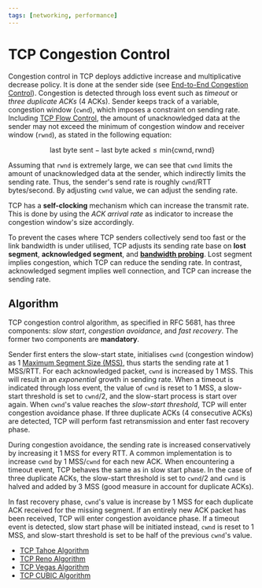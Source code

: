```yaml
---
tags: [networking, performance]
---
```


# TCP Congestion Control

Congestion control in TCP deploys addictive increase and multiplicative decrease
policy. It is done at the sender side (see [End-to-End Congestion Control](202304261438.md)).
Congestion is detected through loss event such as *timeout* or *three duplicate
ACKs* (4 ACKs). Sender keeps track of a variable, congestion window (`cwnd`),
which imposes a constraint on sending rate. Including [TCP Flow Control](202304231611.md),
the amount of unacknowledged data at the sender may not exceed the minimum of
congestion window and receiver window (`rwnd`), as stated in the following
equation:

$$
\text{last byte sent} - \text{last byte acked} \le \text{min}\{\text{cwnd}, \text{rwnd}\}
$$

Assuming that `rwnd` is extremely large, we can see that `cwnd` limits the
amount of unacknowledged data at the sender, which indirectly limits the sending
rate. Thus, the sender's send rate is roughly `cwnd`/RTT bytes/second. By
adjusting `cwnd` value, we can adjust the sending rate.

TCP has a **self-clocking** mechanism which can increase the transmit rate. This
is done by using the *ACK arrival rate* as indicator to increase the congestion
window's size accordingly.

To prevent the cases where TCP senders collectively send too fast or the link
bandwidth is under utilised, TCP adjusts its sending rate base on **lost
segment**, **acknowledged segment**, and **[bandwidth probing](202503192126.md)**.
Lost segment implies congestion, which TCP can reduce the sending rate. In
contrast, acknowledged segment implies well connection, and TCP can increase the
sending rate.

## Algorithm

TCP congestion control algorithm, as specified in RFC 5681, has three
components: *slow start*, *congestion avoidance*, and *fast recovery*. The
former two components are **mandatory**.

Sender first enters the slow-start state, initialises `cwnd` (congestion
window) as 1 [Maximum Segment Size (MSS)](202303282019.md), thus starts the
sending rate at 1 MSS/RTT. For each acknowledged packet, `cwnd` is increased
by 1 MSS. This will result in an *exponential* growth in sending rate. When a
timeout is indicated through loss event, the value of `cwnd` is reset to 1
MSS, a slow-start threshold is set to `cwnd`/2, and the slow-start process is
start over again. When `cwnd`'s value reaches the *slow-start threshold*, TCP
will enter congestion avoidance phase. If three duplicate ACKs (4 consecutive
ACKs) are detected, TCP will perform fast retransmission and enter fast recovery
phase.

During congestion avoidance, the sending rate is increased conservatively by
increasing it 1 MSS for every RTT. A common implementation is to increase
`cwnd` by 1 MSS/`cwnd` for each new ACK. When encountering a timeout event,
TCP behaves the same as in slow start phase. In the case of three duplicate
ACKs, the slow-start threshold is set to `cwnd`/2 and `cwnd` is halved and
added by 3 MSS (good measure in account for duplicate ACKs).

In fast recovery phase, `cwnd`'s value is increase by 1 MSS for each duplicate
ACK received for the missing segment. If an entirely new ACK packet has been
received, TCP will enter congestion avoidance phase. If a timeout event is
detected, slow start phase will be initiated instead, `cwnd` is reset to 1
MSS, and slow-start threshold is set to be half of the previous `cwnd`'s value.

- [TCP Tahoe Algorithm](202503212332.md)
- [TCP Reno Algorithm](202305031946.md)
- [TCP Vegas Algorithm](202305031935.md)
- [TCP CUBIC Algorithm](202504112215.md)
